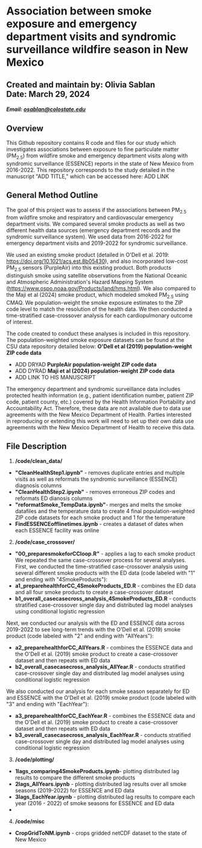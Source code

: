 # Association between smoke exposure and emergency department visits and syndromic surveillance wildfire season in New Mexico
## Created and maintain by: Olivia Sablan <br> Date: March 29, 2024 <br>
##### Email: osablan@colostate.edu

## Overview
This Github repository contains R code and files for our study which investigates associations between exposure to fine particulate matter (PM<sub>2.5</sub>) from wildfire smoke and emergency department visits along with syndromic surveillance (ESSENCE) reports in the state of New Mexico from 2016-2022. This repository corresponds to the study detailed in the manuscript "ADD TITLE," which can be accessed here: ADD LINK

## General Method Outline
The goal of this project was to assess if the associations between PM<sub>2.5</sub> from wildfire smoke and respiratory and cardiovascular emergency department visits. We compared several smoke products as well as two different health data sources (emergency department records and the syndromic surveillance system). We used data from 2016-2022 for emergency department visits and 2019-2022 for syndromic surveillance. 

We used an existing smoke product (detailed in O'Dell et al. 2019:  https://doi.org/10.1021/acs.est.8b05430), and also incorporated low-cost PM<sub>2.5</sub> sensors (PurpleAir) into this existing product. Both products distinguish smoke using satellite observations from the National Oceanic and Atmospheric Administration's Hazard Mapping System (https://www.ospo.noaa.gov/Products/land/hms.html). We also compared to the Maji et al (2024) smoke product, which modeled smoked PM<sub>2.5</sub> using CMAQ. We population-weight the smoke exposure estimates to the ZIP code level to match the resolution of the health data. We then conducted a time-stratified case-crossover analysis for each cardiopulmonary outcome of interest.

The code created to conduct these analyses is included in this repository. The population-weighted smoke exposure datasets can be found at the CSU data repository detailed below:
**O'Dell et al (2019) population-weight ZIP code data**
- ADD DRYAD
**PurpleAir population-weight ZIP code data**
- ADD DYRAD
**Maji et al (2024) population-weight ZIP code data**
- ADD LINK TO HIS MANUSCRIPT

The emergency department and syndromic surveillance data includes protected health information (e.g., patient identification number, patient ZIP code, patient county, etc.) covered by the Health Information Portability and Accountability Act. Therefore, these data are not available due to data use agreements with the New Mexico Department of Health. Parties interested in reproducing or extending this work will need to set up their own data use agreements with the New Mexico Department of Health to receive this data. 

## File Description 
1. **/code/clean_data/**
-  **"CleanHealthStep1.ipynb"** - removes duplicate entries and multiple visits as well as reformats the syndromic surveillance (ESSENCE) diagnosis columns
-  **"CleanHealthStep2.ipynb"** - removes erroneous ZIP codes and reformats ED dianosis columns
-  **"reformatSmoke_TempData.ipynb"**- merges and melts the smoke datafiles and the temperature data to create 4 final population-weighted ZIP code datasets for each smoke product and 1 for the temperature
-  **FindESSENCEofflinetimes.ipynb** - creates a dataset of dates when each ESSENCE facility was online
2. **/code/case_crossover/**
- **"00_preparesmokeforCCloop.R"** - applies a lag to each smoke product
We repeated the same case-crossover process for several analyses. First, we conducted the time-stratified case-crossover analysis using several different smoke products with the ED data (code labeled with "1" and ending with "4SmokeProducts"):
- **a1_preparehealthforCC_4SmokeProducts_ED.R** - combines the ED data and all four smoke products to create a case-crossover dataset
- **b1_overall_casecasecross_analysis_4SmokeProducts_ED.R** - conducts stratified case-crossover single day and distributed lag model analyses using conditional logistic regression

Next, we conducted our analysis with the ED and ESSENCE data across 2019-2022 to see long-term trends with the O'Dell et al. (2019) smoke product (code labeled with "2" and ending with "AllYears"):
- **a2_preparehealthforCC_AllYears.R** - combines the ESSENCE data and the O'Dell et al. (2019) smoke product to create a case-crossover dataset and then repeats with ED data
- **b2_overall_casecasecross_analysis_AllYear.R** - conducts stratified case-crossover single day and distributed lag model analyses using conditional logistic regression

We also conducted our analysis for each smoke season separately for ED and ESSENCE with the O'Dell et al. (2019) smoke product (code labeled with "3" and ending with "EachYear"):
- **a3_preparehealthforCC_EachYear.R** - combines the ESSENCE data and the O'Dell et al. (2019) smoke product to create a case-crossover dataset and then repeats with ED data
- **b3_overall_casecasecross_analysis_EachYear.R** - conducts stratified case-crossover single day and distributed lag model analyses using conditional logistic regression

3. **/code/plotting/**
- **1lags_comparing4SmokeProducts.ipynb**- plotting distributed lag results to compare the different smoke products
- **2lags_AllYears.ipynb** - plotting distributed lag results over all smoke seasons (2019-2022) for ESSENCE and ED data
- **3lags_EachYear.ipynb** - plotting distributed lag results to compare each year (2016 - 2022) of smoke seasons for ESSENCE and ED data
- 

4. **/code/misc**
- **CropGridToNM.ipynb** - crops gridded netCDF dataset to the state of New Mexico
